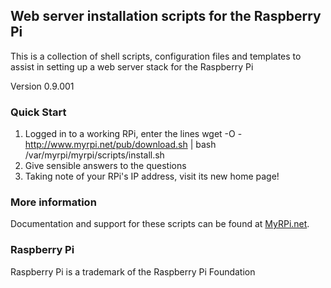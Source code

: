 ## Web server installation scripts for the Raspberry Pi

This is a collection of shell scripts, configuration files and templates
to assist in setting up a web server stack for the Raspberry Pi

Version 0.9.001

### Quick Start

1. Logged in to a working RPi, enter the lines
     wget -O - http://www.myrpi.net/pub/download.sh | bash  
     /var/myrpi/myrpi/scripts/install.sh
2. Give sensible answers to the questions
3. Taking note of your RPi's IP address, visit its new home page!

### More information

Documentation and support for these scripts can be found at
[MyRPi.net](http://www.myrpi.net/wiki).

### Raspberry Pi

Raspberry Pi is a trademark of the Raspberry Pi Foundation
